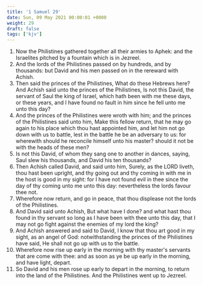 ```yaml
---
title: '1 Samuel 29'
date: Sun, 09 May 2021 00:00:01 +0000
weight: 29
draft: false
tags: ['kjv'] 
---
```


1. Now the Philistines gathered together all their armies to Aphek: and the Israelites pitched by a fountain which is in Jezreel.
2. And the lords of the Philistines passed on by hundreds, and by thousands: but David and his men passed on in the rereward with Achish.
3. Then said the princes of the Philistines, What do these Hebrews here? And Achish said unto the princes of the Philistines, Is not this David, the servant of Saul the king of Israel, which hath been with me these days, or these years, and I have found no fault in him since he fell unto me unto this day?
4. And the princes of the Philistines were wroth with him; and the princes of the Philistines said unto him, Make this fellow return, that he may go again to his place which thou hast appointed him, and let him not go down with us to battle, lest in the battle he be an adversary to us: for wherewith should he reconcile himself unto his master? should it not be with the heads of these men?
5. Is not this David, of whom they sang one to another in dances, saying, Saul slew his thousands, and David his ten thousands?
6. Then Achish called David, and said unto him, Surely, as the LORD liveth, thou hast been upright, and thy going out and thy coming in with me in the host is good in my sight: for I have not found evil in thee since the day of thy coming unto me unto this day: nevertheless the lords favour thee not.
7. Wherefore now return, and go in peace, that thou displease not the lords of the Philistines.
8. And David said unto Achish, But what have I done? and what hast thou found in thy servant so long as I have been with thee unto this day, that I may not go fight against the enemies of my lord the king?
9. And Achish answered and said to David, I know that thou art good in my sight, as an angel of God: notwithstanding the princes of the Philistines have said, He shall not go up with us to the battle.
10. Wherefore now rise up early in the morning with thy master's servants that are come with thee: and as soon as ye be up early in the morning, and have light, depart.
11. So David and his men rose up early to depart in the morning, to return into the land of the Philistines. And the Philistines went up to Jezreel.
